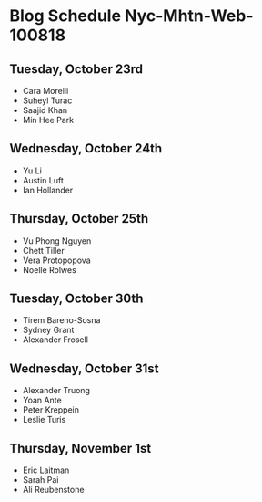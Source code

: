 # Blog Schedule Nyc-Mhtn-Web-100818

## Tuesday, October 23rd
* Cara Morelli
* Suheyl Turac
* Saajid Khan
* Min Hee Park

## Wednesday, October 24th
* Yu Li
* Austin Luft
* Ian Hollander

## Thursday, October 25th
* Vu Phong Nguyen
* Chett Tiller
* Vera Protopopova
* Noelle Rolwes

## Tuesday, October 30th
* Tirem Bareno-Sosna
* Sydney Grant
* Alexander Frosell

## Wednesday, October 31st
* Alexander Truong
* Yoan Ante
* Peter Kreppein
* Leslie Turis

## Thursday, November 1st
* Eric Laitman
* Sarah Pai
* Ali Reubenstone
